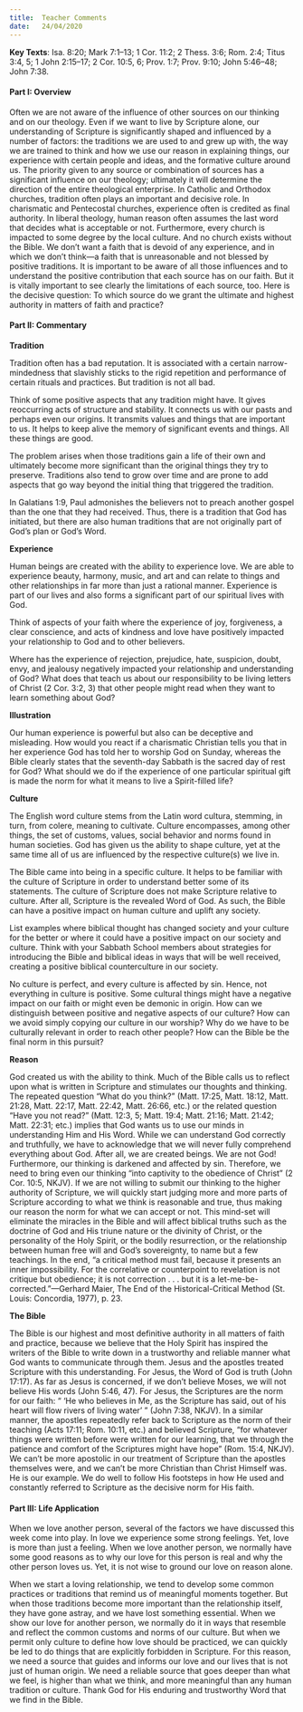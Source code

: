 ```yaml
---
title:  Teacher Comments
date:   24/04/2020
---
```


**Key Texts**: Isa. 8:20; Mark 7:1–13; 1 Cor. 11:2; 2 Thess. 3:6; Rom. 2:4; Titus 3:4, 5; 1 John 2:15–17; 2 Cor. 10:5, 6; Prov. 1:7; Prov. 9:10; John 5:46–48; John 7:38.

#### Part I: Overview

Often we are not aware of the influence of other sources on our thinking and on our theology. Even if we want to live by Scripture alone, our understanding of Scripture is significantly shaped and influenced by a number of factors: the traditions we are used to and grew up with, the way we are trained to think and how we use our reason in explaining things, our experience with certain people and ideas, and the formative culture around us. The priority given to any source or combination of sources has a significant influence on our theology; ultimately it will determine the direction of the entire theological enterprise. In Catholic and Orthodox churches, tradition often plays an important and decisive role. In charismatic and Pentecostal churches, experience often is credited as final authority. In liberal theology, human reason often assumes the last word that decides what is acceptable or not. Furthermore, every church is impacted to some degree by the local culture. And no church exists without the Bible. We don’t want a faith that is devoid of any experience, and in which we don’t think—a faith that is unreasonable and not blessed by positive traditions. It is important to be aware of all those influences and to understand the positive contribution that each source has on our faith. But it is vitally important to see clearly the limitations of each source, too. Here is the decisive question: To which source do we grant the ultimate and highest authority in matters of faith and practice? 

#### Part II: Commentary

**Tradition**

Tradition often has a bad reputation. It is associated with a certain narrow-mindedness that slavishly sticks to the rigid repetition and performance of certain rituals and practices. But tradition is not all bad. 

Think of some positive aspects that any tradition might have. It gives reoccurring acts of structure and stability. It connects us with our pasts and perhaps even our origins. It transmits values and things that are important to us. It helps to keep alive the memory of significant events and things. All these things are good.

The problem arises when those traditions gain a life of their own and ultimately become more significant than the original things they try to preserve. Traditions also tend to grow over time and are prone to add aspects that go way beyond the initial thing that triggered the tradition. 

In Galatians 1:9, Paul admonishes the believers not to preach another gospel than the one that they had received. Thus, there is a tradition that God has initiated, but there are also human traditions that are not originally part of God’s plan or God’s Word.

**Experience**

Human beings are created with the ability to experience love. We are able to experience beauty, harmony, music, and art and can relate to things and other relationships in far more than just a rational manner. Experience is part of our lives and also forms a significant part of our spiritual lives with God. 

Think of aspects of your faith where the experience of joy, forgiveness, a clear conscience, and acts of kindness and love have positively impacted your relationship to God and to other believers. 

Where has the experience of rejection, prejudice, hate, suspicion, doubt, envy, and jealousy negatively impacted your relationship and understanding of God? What does that teach us about our responsibility to be living letters of Christ (2 Cor. 3:2, 3) that other people might read when they want to learn something about God?

**Illustration**

Our human experience is powerful but also can be deceptive and misleading. How would you react if a charismatic Christian tells you that in her experience God has told her to worship God on Sunday, whereas the Bible clearly states that the seventh-day Sabbath is the sacred day of rest for God? What should we do if the experience of one particular spiritual gift is made the norm for what it means to live a Spirit-filled life?

**Culture** 

The English word culture stems from the Latin word cultura, stemming, in turn, from colere, meaning to cultivate. Culture encompasses, among other things, the set of customs, values, social behavior and norms found in human societies. God has given us the ability to shape culture, yet at the same time all of us are influenced by the respective culture(s) we live in. 

The Bible came into being in a specific culture. It helps to be familiar with the culture of Scripture in order to understand better some of its statements. The culture of Scripture does not make Scripture relative to culture. After all, Scripture is the revealed Word of God. As such, the Bible can have a positive impact on human culture and uplift any society.

List examples where biblical thought has changed society and your culture for the better or where it could have a positive impact on our society and culture. Think with your Sabbath School members about strategies for introducing the Bible and biblical ideas in ways that will be well received, creating a positive biblical counterculture in our society.  

No culture is perfect, and every culture is affected by sin. Hence, not everything in culture is positive. Some cultural things might have a negative impact on our faith or might even be demonic in origin. How can we distinguish between positive and negative aspects of our culture? How can we avoid simply copying our culture in our worship? Why do we have to be culturally relevant in order to reach other people? How can the Bible be the final norm in this pursuit?

**Reason**

God created us with the ability to think. Much of the Bible calls us to reflect upon what is written in Scripture and stimulates our thoughts and thinking. The repeated question “What do you think?” (Matt. 17:25, Matt. 18:12, Matt. 21:28, Matt. 22:17, Matt. 22:42, Matt. 26:66, etc.) or the related question “Have you not read?” (Matt. 12:3, 5; Matt. 19:4; Matt. 21:16; Matt. 21:42; Matt. 22:31; etc.) implies that God wants us to use our minds in understanding Him and His Word. While we can understand God correctly and truthfully, we have to acknowledge that we will never fully comprehend everything about God. After all, we are created beings. We are not God! Furthermore, our thinking is darkened and affected by sin. Therefore, we need to bring even our thinking “into captivity to the obedience of Christ” (2 Cor. 10:5, NKJV). If we are not willing to submit our thinking to the higher authority of Scripture, we will quickly start judging more and more parts of Scripture according to what we think is reasonable and true, thus making our reason the norm for what we can accept or not. This mind-set will eliminate the miracles in the Bible and will affect biblical truths such as the doctrine of God and His triune nature or the divinity of Christ, or the personality of the Holy Spirit, or the bodily resurrection, or the relationship between human free will and God’s sovereignty, to name but a few teachings. In the end, “a critical method must fail, because it presents an inner impossibility. For the correlative or counterpoint to revelation is not critique but obedience; it is not correction . . . but it is a let-me-be-corrected.”—Gerhard Maier, The End of the Historical-Critical Method (St. Louis: Concordia, 1977), p. 23.

**The Bible**

The Bible is our highest and most definitive authority in all matters of faith and practice, because we believe that the Holy Spirit has inspired the writers of the Bible to write down in a trustworthy and reliable manner what God wants to communicate through them. Jesus and the apostles treated Scripture with this understanding. For Jesus, the Word of God is truth (John 17:17). As far as Jesus is concerned, if we don’t believe Moses, we will not believe His words (John 5:46, 47). For Jesus, the Scriptures are the norm for our faith: “ ‘He who believes in Me, as the Scripture has said, out of his heart will flow rivers of living water’ ” (John 7:38, NKJV). In a similar manner, the apostles repeatedly refer back to Scripture as the norm of their teaching (Acts 17:11; Rom. 10:11, etc.) and believed Scripture, “for whatever things were written before were written for our learning, that we through the patience and comfort of the Scriptures might have hope” (Rom. 15:4, NKJV). We can’t be more apostolic in our treatment of Scripture than the apostles themselves were, and we can’t be more Christian than Christ Himself was. He is our example. We do well to follow His footsteps in how He used and constantly referred to Scripture as the decisive norm for His faith. 

#### Part III: Life Application 

When we love another person, several of the factors we have discussed this week come into play. In love we experience some strong feelings. Yet, love is more than just a feeling. When we love another person, we normally have some good reasons as to why our love for this person is real and why the other person loves us. Yet, it is not wise to ground our love on reason alone. 

When we start a loving relationship, we tend to develop some common practices or traditions that remind us of meaningful moments together. But when those traditions become more important than the relationship itself, they have gone astray, and we have lost something essential. When we show our love for another person, we normally do it in ways that resemble and reflect the common customs and norms of our culture. But when we permit only culture to define how love should be practiced, we can quickly be led to do things that are explicitly forbidden in Scripture. For this reason, we need a source that guides and informs our love and our lives that is not just of human origin. We need a reliable source that goes deeper than what we feel, is higher than what we think, and more meaningful than any human tradition or culture. Thank God for His enduring and trustworthy Word that we find in the Bible. 